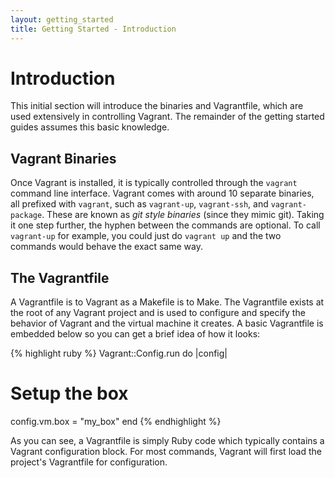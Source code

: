 ```yaml
---
layout: getting_started
title: Getting Started - Introduction
---
```

# Introduction

This initial section will introduce the binaries and Vagrantfile, which are
used extensively in controlling Vagrant. The remainder of the getting started
guides assumes this basic knowledge.

## Vagrant Binaries

Once Vagrant is installed, it is typically controlled through the `vagrant`
command line interface. Vagrant comes with around 10 separate binaries, all prefixed
with `vagrant`, such as `vagrant-up`, `vagrant-ssh`, and `vagrant-package`. These are
known as _git style binaries_ (since they mimic git). Taking it one step further,
the hyphen between the commands are optional. To call `vagrant-up` for example, you
could just do `vagrant up` and the two commands would behave the exact same way.

## The Vagrantfile

A Vagrantfile is to Vagrant as a Makefile is to Make. The Vagrantfile exists at the root
of any Vagrant project and is used to configure and specify the behavior of
Vagrant and the virtual machine it creates. A basic Vagrantfile is embedded below
so you can get a brief idea of how it looks:

{% highlight ruby %}
Vagrant::Config.run do |config|
  # Setup the box
  config.vm.box = "my_box"
end
{% endhighlight %}

As you can see, a Vagrantfile is simply Ruby code which typically contains a Vagrant
configuration block. For most commands, Vagrant will first load the project's
Vagrantfile for configuration.